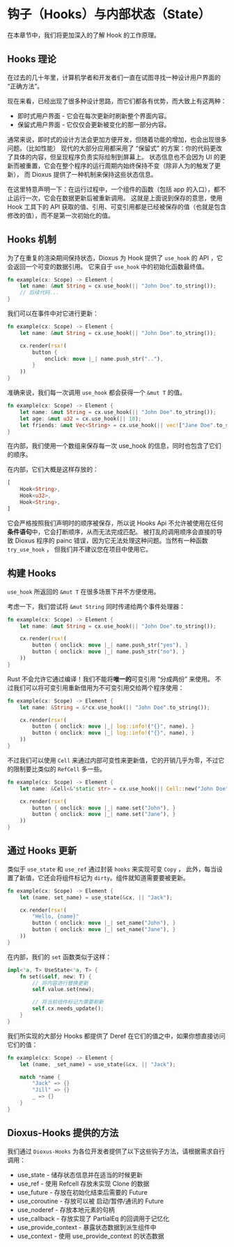 # 钩子（Hooks）与内部状态（State）

在本章节中，我们将更加深入的了解 Hook 的工作原理。

## Hooks 理论

在过去的几十年里，计算机学者和开发者们一直在试图寻找一种设计用户界面的 “正确方法”。

现在来看，已经出现了很多种设计思路，而它们都各有优势，而大致上有这两种：

- 即时式用户界面 - 它会在每次更新时刷新整个界面内容。
- 保留式用户界面 - 它仅仅会更新被变化的那一部分内容。

通常来说，即时式的设计方法会更加方便开发，但随着功能的增加，也会出现很多问题。（比如性能）
现代的大部分应用都采用了 “保留式” 的方案：你的代码更改了具体的内容，但呈现程序负责实际绘制到屏幕上。
状态信息也不会因为 UI 的更新而被重置，它会在整个程序的运行周期内始终保持不变（除非人为的触发了更新），
而 Dioxus 提供了一种机制来保持这些状态信息。

在这里特意声明一下：在运行过程中，一个组件的函数（包括 app 的入口），都不止运行一次，它会在数据更新后被重新调用。
这就是上面说到保存的意思，使用 Hook 工具下的 API 获取的值、引用、可变引用都是已经被保存的值（也就是包含修改的值），而不是第一次初始化的值。

## Hooks 机制

为了在重复的渲染期间保持状态，Dioxus 为 Hook 提供了 `use_hook` 的 API ，它会返回一个可变的数据引用。
它来自于 `use_hook` 中的初始化函数最终值。

```rust
fn example(cx: Scope) -> Element {
    let name: &mut String = cx.use_hook(|| "John Doe".to_string());
    // 后续代码...
}
```

我们可以在事件中对它进行更新：

```rust
fn example(cx: Scope) -> Element {
    let name: &mut String = cx.use_hook(|| "John Doe".to_string());

    cx.render(rsx!(
        button {
            onclick: move |_| name.push_str(".."),
        }
    ))
}
```

准确来说，我们每一次调用 `use_hook` 都会获得一个 `&mut T` 的值。

```rust
fn example(cx: Scope) -> Element {
    let name: &mut String = cx.use_hook(|| "John Doe".to_string());
    let age: &mut u32 = cx.use_hook(|| 10);
    let friends: &mut Vec<String> = cx.use_hook(|| vec!["Jane Doe".to_string()]);
}
```

在内部，我们使用一个数组来保存每一次 use_hook 的信息，同时也包含了它们的顺序。

在内部，它们大概是这样存放的：
```rust
[
    Hook<String>,
    Hook<u32>,
    Hook<String>,
]
```

它会严格按照我们声明时的顺序被保存，所以说 Hooks Api 不允许被使用在任何**条件语句**中，它会打断顺序，从而无法完成匹配。
被打乱的调用顺序会直接的导致 Dioxus 程序的 painc 错误，因为它无法处理这种问题。当然有一种函数 `try_use_hook` ，
但我们并不建议您在项目中使用它。

## 构建 Hooks

`use_hook` 所返回的 `&mut T` 在很多场景下并不方便使用。

考虑一下，我们尝试将 `&mut String` 同时传递给两个事件处理器：

```rust
fn example(cx: Scope) -> Element {
    let name: &mut String = cx.use_hook(|| "John Doe".to_string());

    cx.render(rsx!(
        button { onclick: move |_| name.push_str("yes"), }
        button { onclick: move |_| name.push_str("no"), }
    ))
}
```

Rust 不会允许它通过编译！我们不能将**唯一的**可变引用 “分成两份” 来使用。
不过我们可以将可变引用重新借用为不可变引用交给两个程序使用：

```rust
fn example(cx: Scope) -> Element {
    let name: &String = &*cx.use_hook(|| "John Doe".to_string());

    cx.render(rsx!(
        button { onclick: move |_| log::info!("{}", name), }
        button { onclick: move |_| log::info!("{}", name), }
    ))
}
```

不过我们可以使用 `Cell` 来通过内部可变性来更新值，它的开销几乎为零，不过它的限制要比类似的 `RefCell` 多一些。

```rust
fn example(cx: Scope) -> Element {
    let name: &Cell<&'static str> = cx.use_hook(|| Cell::new("John Doe"));

    cx.render(rsx!(
        button { onclick: move |_| name.set("John"), }
        button { onclick: move |_| name.set("Jane"), }
    ))
}
```

## 通过 Hooks 更新

类似于 `use_state` 和 `use_ref` 通过封装 `hooks` 来实现可变 `Copy` ，
此外，每当设置了新值，它还会将组件标记为 `dirty`。组件就知道需要要被更新。

```rust
fn example(cx: Scope) -> Element {
    let (name, set_name) = use_state(&cx, || "Jack");

    cx.render(rsx!(
        "Hello, {name}"
        button { onclick: move |_| set_name("John"), }
        button { onclick: move |_| set_name("Jane"), }
    ))
}
```

在内部，我们的 `set` 函数类似于这样：

```rust
impl<'a, T> UseState<'a, T> {
    fn set(&self, new: T) {
        // 将内容进行替换更新
        self.value.set(new);

        // 将当前组件标记为需要刷新
        self.cx.needs_update();
    }
}
```

我们所实现的大部分 Hooks 都提供了 Deref 在它们的值之中，如果你想直接访问它们的值：

```rust
fn example(cx: Scope) -> Element {
    let (name, _set_name) = use_state(&cx, || "Jack");

    match *name {
        "Jack" => {}
        "Jill" => {}
        _ => {}
    }
}
```

## Dioxus-Hooks 提供的方法

我们通过 `Dioxus-Hooks` 为各位开发者提供了以下这些钩子方法，请根据需求自行调用：

- use_state - 储存状态信息并在适当的时候更新
- use_ref - 使用 Refcell 存放未实现 Clone 的数据
- use_future - 存放在初始化结束后需要的 Future
- use_coroutine - 存放可以被 启动/暂停/通讯的 Future
- use_noderef - 存放本地元素的句柄
- use_callback - 存放实现了 PartialEq 的回调用于记忆化
- use_provide_context - 暴露状态数据到派生组件中
- use_context - 使用 use_provide_context 的状态数据